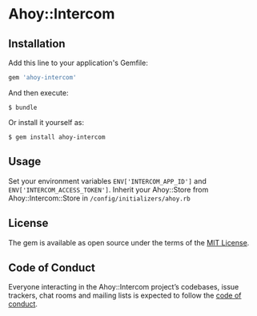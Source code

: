 # Ahoy::Intercom

## Installation

Add this line to your application's Gemfile:

```ruby
gem 'ahoy-intercom'
```

And then execute:

    $ bundle

Or install it yourself as:

    $ gem install ahoy-intercom

## Usage

Set your environment variables `ENV['INTERCOM_APP_ID']` and `ENV['INTERCOM_ACCESS_TOKEN']`.
Inherit your Ahoy::Store from Ahoy::Intercom::Store in `/config/initializers/ahoy.rb`

## License

The gem is available as open source under the terms of the [MIT License](http://opensource.org/licenses/MIT).

## Code of Conduct

Everyone interacting in the Ahoy::Intercom project’s codebases, issue trackers, chat rooms and mailing lists is expected to follow the [code of conduct](https://github.com/[USERNAME]/ahoy-intercom/blob/master/CODE_OF_CONDUCT.md).
